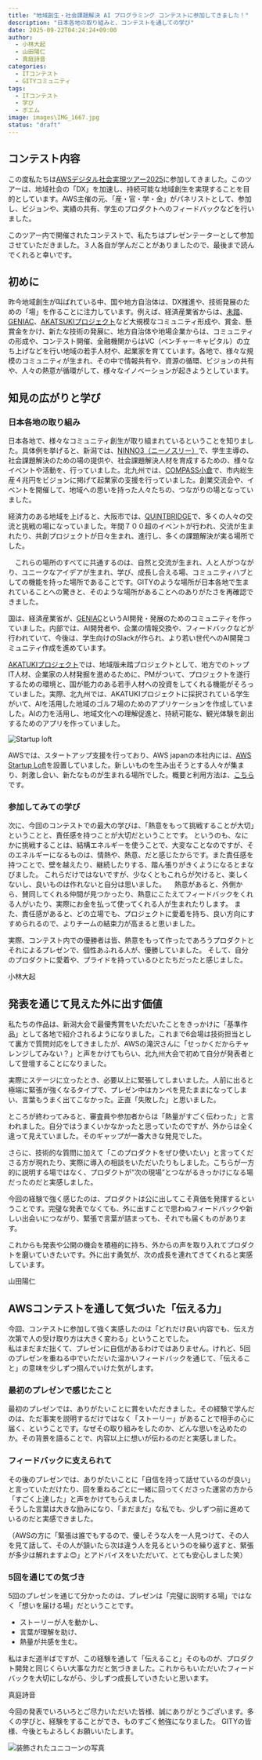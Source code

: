 ```yaml
---
title: "地域創⽣・社会課題解決 AI プログラミング コンテストに参加してきました！"
description: "日本各地の取り組みと、コンテストを通しての学び"
date: 2025-09-22T04:24:24+09:00
author:
  - 小林大起
  - 山田陽仁
  - 真庭詩音
categories: 
  - ITコンテスト
  - GITYコミュニティ
tags:
  - ITコンテスト
  - 学び
  - ポエム
image: images\IMG_1667.jpg
status: "draft"
---
```

## コンテスト内容

この度私たちは[AWSデジタル社会実現ツアー2025](https://aws.amazon.com/jp/government-education/worldwide/japan/nationwide-2025/)に参加してきました。このツアーは、地域社会の「DX」を加速し、持続可能な地域創生を実現することを目的としています。AWS主催の元、「産・官・学・金」がパネリストとして、参加し、ビジョンや、実績の共有、学生のプロダクトへのフィードバックなどを行いました。

このツアー内で開催されたコンテストで、私たちはプレゼンテーターとして参加させていただきました。３人各自が学んだことがありましたので、最後まで読んでくれると幸いです。

## 初めに

昨今地域創生が叫ばれている中、国や地方自治体は、DX推進や、技術発展のための「場」を作ることに注力しています。例えば、経済産業省からは、[未踏](https://www.ipa.go.jp/jinzai/mitou/about.html)、[GENIAC](https://www.meti.go.jp/policy/mono_info_service/geniac/index.html)、[AKATSUKIプロジェクト](https://mitouteki.jp/)など大規模なコミュニティ形成や、賞金、懸賞金をかけ、新たな技術の発展に、地方自治体や地場企業からは、コミュニティの形成や、コンテスト開催、金融機関からはVC（ベンチャーキャピタル）の立ち上げなどを行い地域の若手人材や、起業家を育てています。各地で、様々な規模のコミュニティが生まれ、その中で情報共有や、資源の循環、ビジョンの共有や、人々の熱意が循環がして、様々なイノベーションが起きようとしています。

## 知見の広がりと学び

### 日本各地の取り組み

日本各地で、様々なコミュニティ創生が取り組まれているということを知りました。具体例を挙げると、新潟では、[NINNO3（ニーノスリー）](https://ninno-kaigi.com/)で、学生主導の、社会課題解決のための場の提供や、社会課題解決人材を育成するための、様々なイベントや活動を、行っていました。北九州では、[COMPASS小倉](https://compass-kokura.com/)で、市内総生産４兆円をビジョンに掲げて起業家の支援を行っていました。創業交流会や、イベントを開催して、地域への思いを持った人々たちの、つながりの場となっていました。

経済力のある地域を上げると、大阪市では、[QUINTBRIDGE](https://www.quintbridge.jp/)で、多くの人々の交流と挑戦の場になっていました。年間７００超のイベントが行われ、交流が生まれたり、共創プロジェクトが日々生まれ、進行し、多くの課題解決が実る場所でした。

　これらの場所のすべてに共通するのは、自然と交流が生まれ、人と人がつながり、ユニークなアイデアが生まれ、学び、成長し合える場、コミュニティハブとしての機能を持った場所であることです。GITYのような場所が日本各地で生まれていることへの驚きと、そのような場所があることへのありがたさを再確認できました。

国は、経済産業省が、[GENIAC](https://www.meti.go.jp/policy/mono_info_service/geniac/index.html)というAI開発・発展のためのコミュニティを作っていました。内部では、AI開発者や、企業の情報交換や、フィードバックなどが行われていて、今後は、学生向けのSlackが作られ、より若い世代へのAI開発コミュニティ作成を進めています。

[AKATUKIプロジェクト](https://www.quintbridge.jp/)では、地域版未踏プロジェクトとして、地方でのトップIT人材、企業家の人材発掘を進めるために、PMがついて、プロジェクトを遂行するための環境と、国が能力のある若手人材への投資をしてくれる機能がそろっていました。実際、北九州では、AKATUKIプロジェクトに採択されている学生がいて、AIを活用した地域のゴルフ場のためのアプリケーションを作成していました。AIの力を活用し、地域文化への理解促進と、持続可能な、観光体験を創出するためのアプリを作っていました。

![Startup loft](images\IMG_1513.jpg)

AWSでは、スタートアップ支援を行っており、AWS japanの本社内には、[AWS Startup Loft](https://aws.amazon.com/startups/lp/aws-startup-loft-tokyo?lang=ja)を設置していました。新しいものを生み出そうとする人々が集まり、刺激し合い、新たなものが生まれる場所でした。概要と利用方法は、[こちら](https://aws.amazon.com/startups/lp/aws-startup-loft-tokyo?lang=ja)です。

### 参加してみての学び

次に、今回のコンテストでの最大の学びは、「熱意をもって挑戦することが大切」ということと、責任感を持つことが大切だということです。
というのも、なにかに挑戦することは、結構エネルギーを使うことで、大変なことなのですが、そのエネルギーになるものは、情熱や、熱意、だと感じたからです。また責任感を持つことで、壁を越えたり、継続したりする、踏ん張りがきくようになるとまなびました。
これらだけではないですが、少なくともこれらが欠けると、楽しくないし、良いものは作れないと自分は思いました。
　熱意があると、外側から、賛同してくれる仲間が見つかったり、熱意にこたえてフィードバックをくれる人がいたり、実際にお金を払って使ってくれる人が生まれたりします。
また、責任感があると、どの立場でも、プロジェクトに愛着を持ち、良い方向にすすめられるので、よりチームの結束力が高まると思いました。

実際、コンテスト内での優勝者は皆、熱意をもって作ったであろうプロダクトとそれによるプレゼンで、個性あふれる人が、優勝していました。
そして、自分のプロダクトに愛着や、プライドを持っているひとたちだったと感じました。

小林大起

## 発表を通じて見えた**外に出す価値**

私たちの作品は、新潟大会で最優秀賞をいただいたことをきっかけに「基準作品」として各地で紹介されるようになりました。これまで6会場は技術担当として裏方で質問対応をしてきましたが、AWSの滝沢さんに「せっかくだからチャレンジしてみない？」と声をかけてもらい、北九州大会で初めて自分が発表者として登壇することになりました。

実際にステージに立ったとき、必要以上に緊張してしまいました。人前に出ると極端に緊張が強くなるタイプで、プレゼン中はカンペを見たままになってしまい、言葉もうまく出てこなかった。正直「失敗した」と思いました。

ところが終わってみると、審査員や参加者からは「熱量がすごく伝わった」と言われました。自分ではうまくいかなかったと思っていたのですが、外からは全く違って見えていました。そのギャップが一番大きな発見でした。

さらに、技術的な質問に加えて「このプロダクトをぜひ使いたい」と言ってくださる方が現れたり、実際に導入の相談をいただいたりもしました。こちらが一方的に説明する場ではなく、プロダクトが“次の現場”とつながるきっかけになる場だったのだと実感しました。

今回の経験で強く感じたのは、プロダクトは公に出してこそ真価を発揮するということです。完璧な発表でなくても、外に出すことで思わぬフィードバックや新しい出会いにつながり、緊張で言葉が詰まっても、それでも届くものがあります。

これからも発表や公開の機会を積極的に持ち、外からの声を取り入れてプロダクトを磨いていきたいです。外に出す勇気が、次の成長を連れてきてくれると実感しています。

山田陽仁

## AWSコンテストを通して気づいた「伝える力」

今回、コンテストに参加して強く実感したのは「どれだけ良い内容でも、伝え方次第で人の受け取り方は大きく変わる」ということでした。  
私はまだまだ拙くて、プレゼンに自信があるわけではありません。けれど、5回のプレゼンを重ねる中でいただいた温かいフィードバックを通じて、「伝えること」の意味を少しずつ掴んでいけた気がします。  

### 最初のプレゼンで感じたこと

最初のプレゼンでは、ありがたいことに賞をいただきました。その経験で学んだのは、ただ事実を説明するだけではなく「ストーリー」があることで相手の心に届く、ということです。なぜその取り組みをしたのか、どんな思いを込めたのか。その背景を語ることで、内容以上に想いが伝わるのだと実感しました。  

### フィードバックに支えられて

その後のプレゼンでは、ありがたいことに「自信を持って話せているのが良い」と言っていただけたり、回を重ねるごとに一緒に回ってくださった運営の方から「すごく上達した」と声をかけてもらえました。  
そうした言葉は大きな励みになり、「まだまだ」な私でも、少しずつ前に進めているのだと実感できました。  

（AWSの方に「緊張は誰でもするので、優しそうな人を一人見つけて、その人を見て話して、その人が頷いたら次は違う人を見るというのを繰り返すと、緊張が多少は解れますよ😊」とアドバイスをいただいて、とても安心しました笑）  

### 5回を通じての気づき

5回のプレゼンを通じて分かったのは、プレゼンは「完璧に説明する場」ではなく「想いを届ける場」だということです。

- ストーリーが人を動かし、  
- 言葉が理解を助け、  
- 熱量が共感を生む。  

私はまだ道半ばですが、この経験を通して「伝えること」そのものが、プロダクト開発と同じくらい大事な力だと気づきました。これからもいただいたフィードバックを大切にしながら、少しずつ成長していきたいと思います。

真庭詩音

今回の発表でいろいろとご尽力いただいた皆様、誠にありがとうございます。多くの学びと、経験をすることができ、ものすごく勉強になりました。
GITYの皆様、今後ともよろしくお願いいたします。

![装飾されたユニコーンの写真](images\IMG_1510.jpg)
